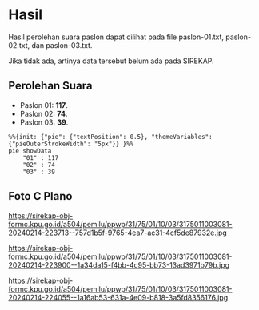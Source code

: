# Hasil

Hasil perolehan suara paslon dapat dilihat pada file paslon-01.txt, paslon-02.txt, dan paslon-03.txt.

Jika tidak ada, artinya data tersebut belum ada pada SIREKAP.

## Perolehan Suara

 * Paslon 01: **117**.
 * Paslon 02: **74**.
 * Paslon 03: **39**.

```mermaid
%%{init: {"pie": {"textPosition": 0.5}, "themeVariables": {"pieOuterStrokeWidth": "5px"}} }%%
pie showData
    "01" : 117
    "02" : 74
    "03" : 39
```
## Foto C Plano

https://sirekap-obj-formc.kpu.go.id/a504/pemilu/ppwp/31/75/01/10/03/3175011003081-20240214-223713--757d1b5f-9765-4ea7-ac31-4cf5de87932e.jpg

https://sirekap-obj-formc.kpu.go.id/a504/pemilu/ppwp/31/75/01/10/03/3175011003081-20240214-223900--1a34da15-f4bb-4c95-bb73-13ad3971b79b.jpg

https://sirekap-obj-formc.kpu.go.id/a504/pemilu/ppwp/31/75/01/10/03/3175011003081-20240214-224055--1a16ab53-631a-4e09-b818-3a5fd8356176.jpg
